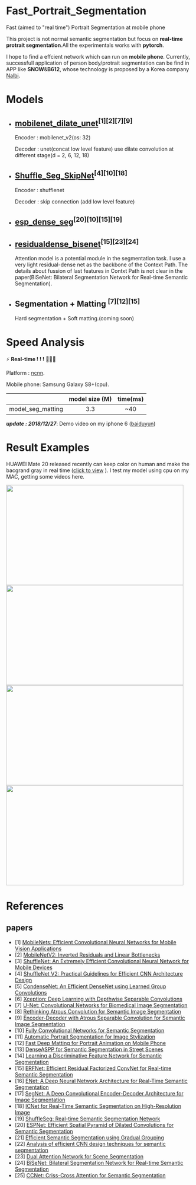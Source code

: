 # Fast_Portrait_Segmentation
Fast (aimed to "real time") Portrait Segmentation at mobile phone

This project is not normal semantic segmentation but focus on **real-time protrait segmentation**.All the experimentals works with **pytorch**.


I hope to find a effcient network which can run on **mobile phone**. Currently, successfull application of person body/protrait segmentation can be find in APP like **SNOW**&**B612**, whose technology is proposed by a Korea company [Nalbi](https://www.nalbi.ai/).


# Models

- ## [mobilenet_dilate_unet](https://github.com/lizhengwei1992/Fast_Portrait_Segmentation/blob/master/models/mv2_dilate_unet.py)<sup>[1][2][7][9]</sup>

    Encoder : mobilenet_v2(os: 32) 
    
    Decoder : unet(concat low level feature)
             use dilate convolution at different stage(d = 2, 6, 12, 18)
             
- ## [Shuffle_Seg_SkipNet](https://github.com/lizhengwei1992/Fast_Portrait_Segmentation/blob/master/models/shuffle_seg_skipnet.py)<sup>[4][10][18]</sup>

    Encoder : shufflenet
    
    Decoder : skip connection (add low level feature)
    
- ## [esp_dense_seg](https://github.com/lizhengwei1992/Fast_Portrait_Segmentation/blob/master/models/esp_dense_seg.py)<sup>[20][10][15][19]</sup>


- ## [residualdense_bisenet](https://github.com/lizhengwei1992/Fast_Portrait_Segmentation/blob/master/models/residualdense_bisenet.py)<sup>[15][23][24]</sup>

    Attention model is a potential module in the segmentation task. I use a very light residual-dense net as the backbone of the Context Path. The details about fussion of last features in Contxt Path is not clear in the paper(BiSeNet: Bilateral Segmentation Network for Real-time Semantic Segmentation). 

- ## Segmentation + Matting <sup>[7][12][15]</sup>
    Hard segmentation + Soft matting.(coming soon)





# Speed Analysis
:zap: **Real-time ! ! !** :tada::tada::tada:

Platform    : [ncnn](https://github.com/Tencent/ncnn).

Mobile phone: Samsung Galaxy S8+(cpu).


|            | model size (M) | time(ms)      | 
| ---------- | :-----------:  | :-----------: |
| model_seg_matting    |          3.3     |     ~40          |

***update : 2018/12/27***: Demo video on my iphone 6 ([baiduyun](https://pan.baidu.com/s/1nieS7dSMw6Kwzsa1dz4egA))


# Result Examples

HUAWEI Mate 20 released recently can keep color on human and make the bacgrand gray in real time ([click to view](https://www.bilibili.com/video/av34321080/?spm_id_from=333.788.videocard.1) ). I test my model using cpu on my MAC, getting some videos here.

<img src="https://github.com/lizhengwei1992/Fast_Portrait_Segmentation/raw/master/result/1.gif" width="480" height="270" >
<img src="https://github.com/lizhengwei1992/Fast_Portrait_Segmentation/raw/master/result/2.gif" width="480" height="270" >
<img src="https://github.com/lizhengwei1992/Fast_Portrait_Segmentation/raw/master/result/3.gif" width="480" height="270" >
<img src="https://github.com/lizhengwei1992/Fast_Portrait_Segmentation/raw/master/result/4.gif" width="480" height="270" >








# References
## papers
- [1]  [MobileNets: Efficient Convolutional Neural Networks for Mobile Vision Applications](https://arxiv.org/pdf/1704.04861.pdf)
- [2]  [MobileNetV2: Inverted Residuals and Linear Bottlenecks](https://arxiv.org/pdf/1801.04381.pdf)
- [3]  [ShuffleNet: An Extremely Efficient Convolutional Neural Network for Mobile Devices](https://arxiv.org/pdf/1707.01083.pdf)
- [4]  [ShuffleNet V2: Practical Guidelines for Efficient CNN Architecture Design](https://arxiv.org/pdf/1807.11164.pdf)
- [5]  [CondenseNet: An Efficient DenseNet using Learned Group Convolutions](https://arxiv.org/pdf/1711.09224.pdf)
- [6]  [Xception: Deep Learning with Depthwise Separable Convolutions](https://arxiv.org/pdf/1610.02357.pdf)
- [7]  [U-Net: Convolutional Networks for Biomedical Image Segmentation](https://arxiv.org/pdf/1505.04597.pdf)
- [8]  [Rethinking Atrous Convolution for Semantic Image Segmentation](https://arxiv.org/pdf/1706.05587.pdf)
- [9]  [Encoder-Decoder with Atrous Separable Convolution for Semantic Image Segmentation](https://arxiv.org/pdf/1802.02611.pdf)
- [10] [Fully Convolutional Networks for Semantic Segmentation](https://arxiv.org/pdf/1411.4038.pdf)
- [11] [Automatic Portrait Segmentation for Image Stylization](http://xiaoyongshen.me/webpage_portrait/papers/portrait_eg16.pdf)
- [12] [Fast Deep Matting for Portrait Animation on Mobile Phone](https://arxiv.org/pdf/1707.08289.pdf)
- [13] [DenseASPP for Semantic Segmentation in Street Scenes](http://openaccess.thecvf.com/content_cvpr_2018/papers/Yang_DenseASPP_for_Semantic_CVPR_2018_paper.pdf)
- [14] [Learning a Discriminative Feature Network for Semantic Segmentation](https://arxiv.org/pdf/1804.09337.pdf)
- [15] [ERFNet: Efficient Residual Factorized ConvNet for Real-time Semantic Segmentation](http://www.robesafe.es/personal/eduardo.romera/pdfs/Romera17tits.pdf)
- [16] [ENet: A Deep Neural Network Architecture for Real-Time Semantic Segmentation](https://arxiv.org/pdf/1606.02147.pdf)
- [17] [SegNet: A Deep Convolutional Encoder-Decoder Architecture for Image Segmentation](https://arxiv.org/pdf/1511.00561.pdf)
- [18] [ICNet for Real-Time Semantic Segmentation on High-Resolution Image](https://arxiv.org/pdf/1704.08545.pdf)
- [19] [ShuffleSeg: Real-time Semantic Segmentation Network](https://arxiv.org/pdf/1803.03816.pdf)
- [20] [ESPNet: Efficient Spatial Pyramid of Dilated Convolutions for Semantic Segmentation](https://arxiv.org/pdf/1803.06815.pdf)
- [21] [Efficient Semantic Segmentation using Gradual Grouping](http://openaccess.thecvf.com/content_cvpr_2018_workshops/papers/w12/Vallurupalli_Efficient_Semantic_Segmentation_CVPR_2018_paper.pdf)
- [22] [Analysis of efficient CNN design techniques for semantic segmentation](http://openaccess.thecvf.com/content_cvpr_2018_workshops/papers/w12/Briot_Analysis_of_Efficient_CVPR_2018_paper.pdf)
- [23] [Dual Attention Network for Scene Segmentation](https://arxiv.org/pdf/1809.02983.pdf)
- [24] [BiSeNet: Bilateral Segmentation Network for Real-time Semantic Segmentation](https://arxiv.org/pdf/1808.00897.pdf)
- [25] [CCNet: Criss-Cross Attention for Semantic Segmentation](https://arxiv.org/pdf/1811.11721.pdf)
